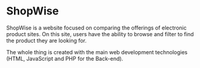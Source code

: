 # ShopWise
ShopWise is a website focused on comparing the offerings of electronic product sites.
On this site, users have the ability to browse and filter to find the product they are looking for. 

The whole thing is created with the main web development technologies (HTML, JavaScript and PHP for the Back-end).
